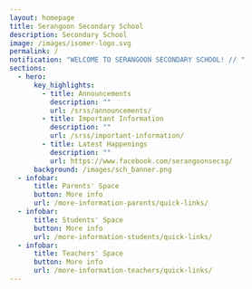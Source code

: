 ```yaml
---
layout: homepage
title: Serangoon Secondary School
description: Secondary School
image: /images/isomer-logo.svg
permalink: /
notification: "WELCOME TO SERANGOON SECONDARY SCHOOL! // "
sections:
  - hero:
      key_highlights:
        - title: Announcements
          description: ""
          url: /srss/announcements/
        - title: Important Information
          description: ""
          url: /srss/important-information/
        - title: Latest Happenings
          description: ""
          url: https://www.facebook.com/serangoonsecsg/
      background: /images/sch_banner.png
  - infobar:
      title: Parents' Space
      button: More info
      url: /more-information-parents/quick-links/
  - infobar:
      title: Students' Space
      button: More info
      url: /more-information-students/quick-links/
  - infobar:
      title: Teachers' Space
      button: More info
      url: /more-information-teachers/quick-links/
---
```

